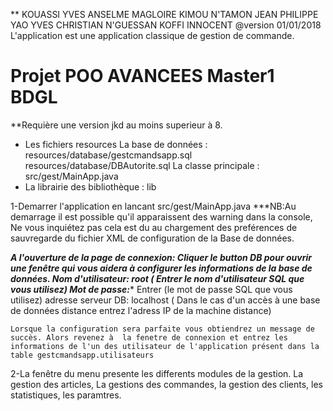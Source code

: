 **
KOUASSI YVES ANSELME MAGLOIRE
KIMOU N'TAMON JEAN PHILIPPE
YAO YVES CHRISTIAN
N'GUESSAN KOFFI INNOCENT
@version 01/01/2018
L'application est une application classique de gestion de commande.

# Projet POO AVANCEES Master1 BDGL

**Requière une version jkd au moins superieur à 8.
- Les fichiers resources
    La base de données : resources/database/gestcmandsapp.sql
                         resources/database/DBAutorite.sql
    La classe principale : src/gest/MainApp.java
- La librairie des bibliothèque : lib

1-Demarrer l'application en lancant src/gest/MainApp.java
  ***NB:Au demarrage il est possible qu'il apparaissent des warning dans la console, Ne vous inquiétez pas 
  cela est du au chargement des preférences de sauvregarde du fichier XML  de configuration de la Base de données.
  
  ***A l'ouverture de la page de connexion:
    Cliquer le button DB pour ouvrir une fenêtre qui vous aidera à configurer les informations de la base de données.
    Nom d'utilisateur: root ( Entrer le nom d'utilisateur SQL que vous utilisez)
    Mot de passe:**** Entrer (le mot de passe SQL que vous utilisez)
    adresse serveur DB: localhost ( Dans le cas d'un accès à une base de données distance entrez l'adress IP de la machine distance)
    
    Lorsque la configuration sera parfaite vous obtiendrez un message de succès. Alors revenez à  la fenetre de connexion et entrez les informations de l'un des utilisateur de l'application présent dans la table gestcmandsapp.utilisateurs

2-La fenêtre du menu presente les differents modules de la gestion.
  La gestion des articles, La gestions des commandes, la gestion des clients, les statistiques, les paramtres. 
    
